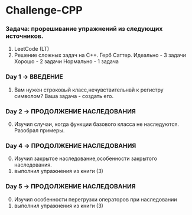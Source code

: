 # Challenge-CPP
### Задача: прорешивание упражнений из следующих источников.
1. LeetCode (LT)
2. Решение сложных задач на C++. Герб Саттер.
Идеально - 3 задачи 
Хорошо - 2 задачи 
Нормально - 1 задача


### Day 1 -> ВВЕДЕНИЕ

1. Вам нужен строковый класс,нечувствительнвй к регистру символом? Ваша задача - создать его.


### Day 2 -> ПРОДОЛЖЕНИЕ НАСЛЕДОВАНИЯ

0. Изучил случаи, когда функции базового класса не наследуются. Разобрал примеры.


### Day 4 -> ПРОДОЛЖЕНИЕ НАСЛЕДОВАНИЯ
0. Изучил закрытое наследование,особенности закрытого наследования. 
1. выполнил упражнения из книги (3)


### Day 5 -> ПРОДОЛЖЕНИЕ НАСЛЕДОВАНИЯ
0. Изучил особенности перегрузки операторов при наследовании
1. выполнил упражнения из книги (3)
